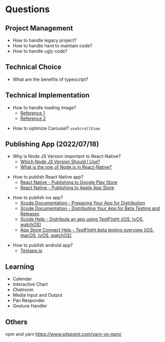 # Questions

## Project Management

- How to handle legacy project?
- How to handle hard to maintain code?
- How to handle ugly code?

## Technical Choice

- What are the benefits of typescript?

## Technical Implementation

- How to handle loading image?
  - [Reference 1](https://stackoverflow.com/questions/35265751/image-preloading-in-react-native)
  - [Reference 2](https://medium.com/react-native-training/progressive-image-loading-in-react-native-e7a01827feb7)
<!--  -->
- How to optimize Carousel? `useScrollView`

## Publishing App (2022/07/18)

- Why is Node JS Version important to React-Native?
  - [Which Node JS Version Should I Use?](https://tamalweb.com/which-nodejs-version#:~:text=For%20example%2C%20Node%20version%2010,with%20new%20features%20and%20improvements)
  - [What is the role of Node.js in React-Native?](https://stackoverflow.com/questions/55206889/what-is-the-role-of-node-js-in-react-native)
<!--  -->
- How to publish React Native app?
  - [React Native - Publishing to Google Play Store](https://reactnative.dev/docs/signed-apk-android)
  - [React Native - Publishing to Apple App Store](https://reactnative.dev/docs/publishing-to-app-store)
<!--  -->
- How to publish ios app?
  - [Xcode Documentation - Preparing Your App for Distribution](https://developer.apple.com/documentation/xcode/preparing-your-app-for-distribution)
  - [Xcode Documentation - Distributing Your App for Beta Testing and Releases](https://developer.apple.com/documentation/xcode/distributing-your-app-for-beta-testing-and-releases)
  - [Xcode Help - Distribute an app using TestFlight (iOS, tvOS, watchOS)](https://help.apple.com/xcode/mac/current/#/dev2539d985f)
  - [App Store Connect Help - TestFlight beta testing overview (iOS, macOS, tvOS, watchOS)](https://help.apple.com/app-store-connect/#/devdc42b26b8)
<!--  -->
- How to publish android  app?
  - [Testapp.io](https://testapp.io/)

## Learning

- Calendar
- Interactive Chart
- Chatroom
- Media Input and Output
- Pan Responder
- Gesture Handler

## Others

npm and yarn
https://www.sitepoint.com/yarn-vs-npm/